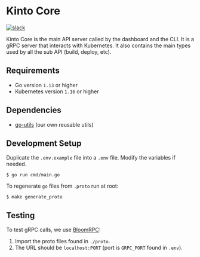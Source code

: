 # Kinto Core

[![slack](https://img.shields.io/badge/slack-kintoproj-brightgreen)](https://slack.kintohub.com)

Kinto Core is the main API server called by the dashboard and the CLI. It is a gRPC server that interacts with Kubernetes. It also contains the main types used by all the sub API (build, deploy, etc).

## Requirements

- Go version `1.13` or higher
- Kubernetes version `1.16` or higher

## Dependencies

- [go-utils](https://github.com/kintoproj/go-utils) (our own reusable utils)

## Development Setup

Duplicate the `.env.example` file into a `.env` file. Modify the variables if needed.

```shell script
$ go run cmd/main.go
```

To regenerate `go` files from `.proto` run at root:

```shell script
$ make generate_proto
```

## Testing

To test gRPC calls, we use [BloomRPC](https://github.com/uw-labs/bloomrpc):

1. Import the proto files found in `./proto`.
2. The URL should be `localhost:PORT` (port is `GRPC_PORT` found in `.env`).

